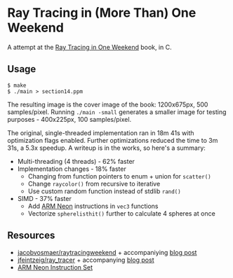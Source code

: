 # Ray Tracing in (More Than) One Weekend

A attempt at the [Ray Tracing in One Weekend](https://raytracing.github.io/books/RayTracingInOneWeekend.html) book, in C.

## Usage

```
$ make
$ ./main > section14.ppm
```

The resulting image is the cover image of the book: 1200x675px, 500 samples/pixel. Running `./main -small` generates a smaller image for testing purposes - 400x225px, 100 samples/pixel.

The original, single-threaded implementation ran in 18m 41s with optimization flags enabled. Further optimizations reduced the time to 3m 31s, a 5.3x speedup. A writeup is in the works, so here's a summary:

* Multi-threading (4 threads) - 62% faster
* Implementation changes - 18% faster
  * Changing from function pointers to enum + union for `scatter()`
  * Change `raycolor()` from recursive to iterative
  * Use custom random function instead of stdlib `rand()`
* SIMD - 37% faster
  * Add [ARM Neon](https://community.arm.com/arm-community-blogs/b/operating-systems-blog/posts/arm-neon-programming-quick-reference) instructions in `vec3` functions
  * Vectorize `spherelisthit()` further to calculate 4 spheres at once

## Resources
- [jacobvosmaer/raytracingweekend](https://github.com/jacobvosmaer/raytracingweekend/) + accompaniying [blog post](http://blog.jacobvosmaer.nl/0022-ray-tracing-weekend/)
- [jfeintzeig/ray_tracer](https://github.com/JFeintzeig/ray_tracer) + accompanying [blog post](https://www.jakef.science/posts/simd-parallelism/)
- [ARM Neon Instruction Set](https://developer.arm.com/architectures/instruction-sets/intrinsics/#f:@navigationhierarchiessimdisa=[Neon])

